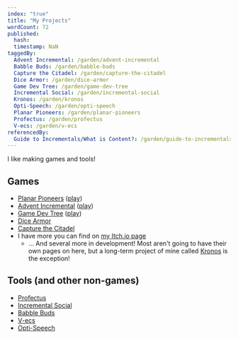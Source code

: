 ```yaml
---
index: "true"
title: "My Projects"
wordCount: 72
published:
  hash: 
  timestamp: NaN
taggedBy:
  Advent Incremental: /garden/advent-incremental
  Babble Buds: /garden/babble-buds
  Capture the Citadel: /garden/capture-the-citadel
  Dice Armor: /garden/dice-armor
  Game Dev Tree: /garden/game-dev-tree
  Incremental Social: /garden/incremental-social
  Kronos: /garden/kronos
  Opti-Speech: /garden/opti-speech
  Planar Pioneers: /garden/planar-pioneers
  Profectus: /garden/profectus
  V-ecs: /garden/v-ecs
referencedBy:
  Guide to Incrementals/What is Content?: /garden/guide-to-incrementals/what-is-content
---
```


I like making games and tools!

<h2 id="665e3a7a-395f-4493-8f3a-482f136ea157">Games</h2>

- [Planar Pioneers](/garden/planar-pioneers) ([play](https://thepaperpilot.org/planar))
- [Advent Incremental](/garden/advent-incremental) ([play](https://thepaperpilot.org/advent))
- [Game Dev Tree](/garden/game-dev-tree) ([play](https://thepaperpilot.org/gamedevtree))
- [Dice Armor](/garden/dice-armor)
- [Capture the Citadel](/garden/capture-the-citadel)
- I have more you can find on [my Itch.io page](https://thepaperpilot.itch.io/)
	- ... And several more in development! Most aren't going to have their own pages on here, but a long-term project of mine called [Kronos](/garden/kronos) is the exception!

## Tools (and other non-games)
- [Profectus](/garden/profectus)
- [Incremental Social](/garden/incremental-social)
- [Babble Buds](/garden/babble-buds)
- [V-ecs](/garden/v-ecs)
- [Opti-Speech](/garden/opti-speech)